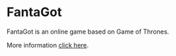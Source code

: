 # FantaGot

FantaGot is an online game based on Game of Thrones.

More information [click here](https://github.com/davide-coccomini/FantaGot/blob/master/Report.pdf).
